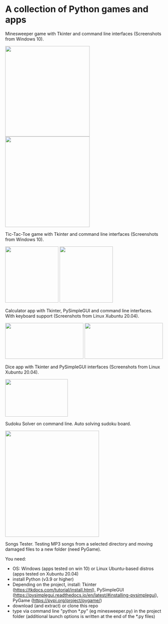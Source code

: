 # A collection of Python games and apps

Minesweeper game with Tkinter and command line interfaces (Screenshots from Windows 10).

<img src="https://github.com/lestec-al/python-games-and-apps/raw/main/data/minesweeper_tk_pic.png" width="270" height="290"/>  <img src="https://github.com/lestec-al/python-games-and-apps/raw/main/data/minesweeper_cl_pic1.png" width="270" height="290"/>

Tic-Tac-Toe game with Tkinter and command line interfaces (Screenshots from Windows 10).

<img src="https://github.com/lestec-al/python-games-and-apps/raw/main/data/tic_tac_toe_tk_pic.png" width="170" height="180"/>  <img src="https://github.com/lestec-al/python-games-and-apps/raw/main/data/tic_tac_toe_cl_pic1.png" width="170" height="180"/>

Calculator app with Tkinter, PySimpleGUI and command line interfaces. With keyboard support (Screenshots from Linux Xubuntu 20.04).

<img src="https://github.com/lestec-al/python-games-and-apps/raw/main/data/calc_tk_pic.png" width="250" height="115"/>  <img src="https://github.com/lestec-al/python-games-and-apps/raw/main/data/calc_cl_pic1.png" width="250" height="115"/>

Dice app with Tkinter and PySimpleGUI interfaces (Screenshots from Linux Xubuntu 20.04).

<img src="https://github.com/lestec-al/python-games-and-apps/raw/main/data/dice_pic.png" width="200" height="120"/>

Sudoku Solver on command line. Auto solving sudoku board.

<img src="https://github.com/lestec-al/python-games-and-apps/raw/main/data/sudoku_solver_pic.png" width="300" height="340"/>

Songs Tester. Testing MP3 songs from a selected directory and moving damaged files to a new folder (need PyGame).

You need:
- OS: Windows (apps tested on win 10) or Linux Ubuntu-based distros (apps tested on Xubuntu 20.04)
- install Python (v3.9 or higher)
- Depending on the project, install: Tkinter (https://tkdocs.com/tutorial/install.html), PySimpleGUI (https://pysimplegui.readthedocs.io/en/latest/#installing-pysimplegui), PyGame (https://pypi.org/project/pygame/)
- download (and extract) or clone this repo
- type via command line "python *.py" (eg minesweeper.py) in the project folder (additional launch options is written at the end of the *.py files)